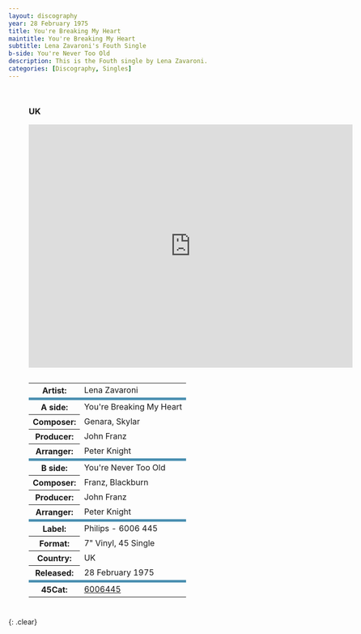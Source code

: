 ```yaml
---
layout: discography
year: 28 February 1975
title: You're Breaking My Heart
maintitle: You're Breaking My Heart
subtitle: Lena Zavaroni's Fouth Single
b-side: You're Never Too Old
description: This is the Fouth single by Lena Zavaroni.
categories: [Discography, Singles]
---
```


<figure class="fig3">
<h3>UK</h3>
<p><div class="responsive-video"><iframe width="640px" height="480px" src="https://www.youtube.com/embed/?playlist=m8YQryTU7yA,KoviPL00AFY" frameborder="0" allow="accelerometer; autoplay; clipboard-write; encrypted-media; gyroscope; picture-in-picture" allowfullscreen></iframe></div></p>
<figcaption>
<table>
<tr><th>Artist:</th><td>Lena Zavaroni</td></tr>
<tr class="split"><th>A side:</th><td>You're Breaking My Heart</td></tr>
<tr><th>Composer:</th><td>Genara, Skylar</td></tr>
<tr><th>Producer:</th><td>John Franz</td></tr>
<tr><th>Arranger:</th><td>Peter Knight</td></tr>
<tr class="split"><th>B side:</th><td>You're Never Too Old</td></tr>
<tr><th>Composer:</th><td>Franz, Blackburn</td></tr>
<tr><th>Producer:</th><td>John Franz</td></tr>
<tr><th>Arranger:</th><td>Peter Knight</td></tr>
<tr class="split"><th>Label:</th><td>Philips - 6006 445</td></tr>
<tr><th>Format:</th><td>7" Vinyl, 45 Single</td></tr>
<tr><th>Country:</th><td>UK</td></tr>
<tr><th>Released:</th><td>28 February 1975</td></tr>
<tr class="split"><th>45Cat:</th><td><a class="external-link" href="http://www.45cat.com/record/6006445">6006445</a></td></tr>
</table>
</figcaption>
</figure>

<br />{: .clear}

<style>
.split {border-top: solid 5px #4B90B1;}

.fig1 {float:left; width:49%;}

.fig2 {float:right; width:49%;}

.fig3 {float:left; width:100%;}

figcaption {float:left; width:100%;}

@media screen and (orientation:portrait) {
.fig1, .fig2 {float:left; width:100%;}
figcaption {float:left; width:100%; margin-bottom: 10px;}
}
</style>

